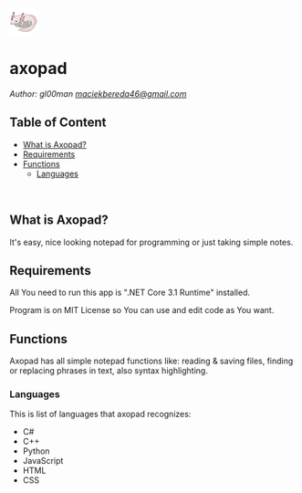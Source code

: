 <img src="https://raw.githubusercontent.com/gl00man/axopad/master/axopad/Assets/Icons/icon.png"></img> 
# axopad
*Author: gl00man <maciekbereda46@gmail.com>*

## Table of Content
  - [What is Axopad?](#what-is-axopad)
  - [Requirements](#requirements)
  - [Functions](#functions)
    - [Languages](#languages)
    
<br />

## What is Axopad?
It's easy, nice looking notepad for programming or just taking simple notes. 

## Requirements
All You need to run this app is ".NET Core 3.1 Runtime" installed.

Program is on MIT License so You can use and edit code as You want.

## Functions
Axopad has all simple notepad functions like: reading & saving files, finding or replacing phrases in text, also syntax highlighting.
### Languages
This is list of languages that axopad recognizes:
  - C#
  - C++
  - Python
  - JavaScript
  - HTML
  - CSS
